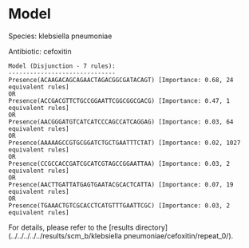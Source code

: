 
# Model

Species: klebsiella pneumoniae

Antibiotic: cefoxitin

```
Model (Disjunction - 7 rules):
------------------------------
Presence(ACAAGACAGCAGAACTAGACGGCGATACAGT) [Importance: 0.68, 24 equivalent rules]
OR
Presence(ACCGACGTTCTGCCGGAATTCGGCGGCGACG) [Importance: 0.47, 1 equivalent rules]
OR
Presence(AACGGGATGTCATCATCCCAGCCATCAGGAG) [Importance: 0.03, 64 equivalent rules]
OR
Presence(AAAAAGCCGTGCGGATCTGCTGAATTTCTAT) [Importance: 0.02, 1027 equivalent rules]
OR
Presence(CCGCCACCGATCGCATCGTAGCCGGAATTAA) [Importance: 0.03, 2 equivalent rules]
OR
Presence(AACTTGATTATGAGTGAATACGCACTCATTA) [Importance: 0.07, 19 equivalent rules]
OR
Presence(TGAAACTGTCGCACCTCATGTTTGAATTCGC) [Importance: 0.03, 2 equivalent rules]

```

For details, please refer to the [results directory](../../../../../results/scm_b/klebsiella pneumoniae/cefoxitin/repeat_0/).

